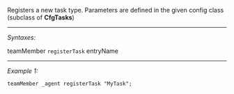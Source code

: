 Registers a new task type. Parameters are defined in the given config class (subclass of **CfgTasks**)


---
*Syntaxes:*

teamMember `registerTask` entryName

---
*Example 1:*

```sqf
teamMember _agent registerTask "MyTask";
```